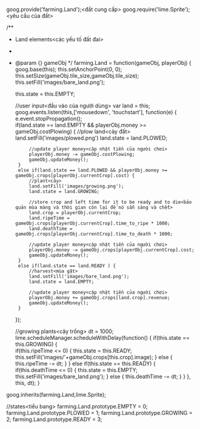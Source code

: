 goog.provide('farming.Land');<đất cung cấp>
goog.require('lime.Sprite');<yêu cầu của đất>

/**
 * Land elements<các yếu tố đất đai>
 * 
 * @param {} gameObj
 */
farming.Land = function(gameObj, playerObj) {
    goog.base(this);
    this.setAnchorPoint(0, 0);
    this.setSize(gameObj.tile_size,gameObj.tile_size);
    this.setFill('images/bare_land.png');
    
    this.state = this.EMPTY;
    
    //user input<đầu vào của người dùng>
    var land = this;
    goog.events.listen(this,['mousedown', 'touchstart'], function(e) {
        e.event.stopPropagation();        
        if(land.state == land.EMPTY && playerObj.money >= gameObj.costPlowing) {
            //plow land<cày đất>
            land.setFill('images/plowed.png')
            land.state = land.PLOWED;
            
            //update player money<cập nhật tiền của người chơi>
            playerObj.money -= gameObj.costPlowing;
            gameObj.updateMoney();
        }
        else if(land.state == land.PLOWED && playerObj.money >= gameObj.crops[playerObj.currentCrop].cost) {
            //plant<cây>
            land.setFill('images/growing.png');
            land.state = land.GROWING;
            
            //store crop and left time for it to be ready and to die<bảo quản mùa màng và thời gian còn lại để nó sẵn sàng và chết>
            land.crop = playerObj.currentCrop;
            land.ripeTime = gameObj.crops[playerObj.currentCrop].time_to_ripe * 1000;
            land.deathTime = gameObj.crops[playerObj.currentCrop].time_to_death * 1000;
            
            //update player money<cập nhật tiền của người chơi>
            playerObj.money -= gameObj.crops[playerObj.currentCrop].cost;
            gameObj.updateMoney();
        }
        else if(land.state == land.READY ) {
            //harvest<mùa gặt>
            land.setFill('images/bare_land.png');
            land.state = land.EMPTY;
            
            //update player money<cập nhật tiền của người chơi>
            playerObj.money += gameObj.crops[land.crop].revenue;
            gameObj.updateMoney();
        }        
    });
    
    //growing plants<cây trồng>
    dt = 1000;
    lime.scheduleManager.scheduleWithDelay(function() {
        if(this.state == this.GROWING) {            
            if(this.ripeTime <= 0) {
                this.state = this.READY;
                this.setFill('images/'+gameObj.crops[this.crop].image);
            }
            else {
                this.ripeTime -= dt;
            }
        }
        else if(this.state == this.READY) {
            if(this.deathTime <= 0) {
                this.state = this.EMPTY;
                this.setFill('images/bare_land.png');
            }
            else {
                this.deathTime -= dt;
            }
        }
    }, this, dt);
}

goog.inherits(farming.Land,lime.Sprite);

//states<tiểu bang>
farming.Land.prototype.EMPTY = 0;
farming.Land.prototype.PLOWED = 1;
farming.Land.prototype.GROWING = 2;
farming.Land.prototype.READY = 3;
